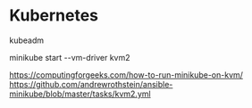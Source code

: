 # Kubernetes

kubeadm


minikube start --vm-driver kvm2

https://computingforgeeks.com/how-to-run-minikube-on-kvm/
https://github.com/andrewrothstein/ansible-minikube/blob/master/tasks/kvm2.yml